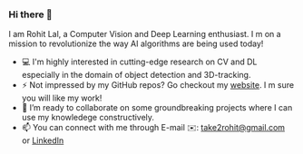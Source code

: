 ### Hi there 👋

<!--
**take2rohit/take2rohit** is a ✨ _special_ ✨ repository because its `README.md` (this file) appears on your GitHub profile.

Here are some ideas to get you started:

- 🔭 I’m currently working on ...
- 🌱 I’m currently learning ...
- 👯 I’m looking to collaborate on ...
- 🤔 I’m looking for help with ...
- 💬 Ask me about ...
- 📫 How to reach me: ...
- 😄 Pronouns: ...
- ⚡ Fun fact: ...
-->


I am Rohit Lal, a Computer Vision and Deep Learning enthusiast. I m on a mission to revolutionize the way AI algorithms are being used today!
- 💻 I'm highly interested in cutting-edge research on CV and DL especially in the domain of object detection and 3D-tracking. 
- ⚡ Not impressed by my GitHub repos? Go checkout my [website](http://take2rohit.github.io/). I m sure you will like my work!
- 👯 I’m ready to collaborate on some groundbreaking projects where I can use my knowledege constructively.
- 📫 You can connect with me through E-mail ✉️: [take2rohit@gmail.com](mailto:take2rohit@gmail.com) or [LinkedIn](https://in.linkedin.com/in/rohit-lal)
